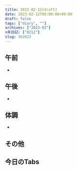 ```yaml
---
title: 2023-02-12[draft]
date: 2023-02-12T00:00:00+09:00
draft: false
tags: ["diary", ""]
archives: ["2023-02"]
n年日記: ["0212"]
slug: 362623
---
```

## 午前
- 
## 午後
- 
## 体調
- 
## その他
## 今日のTabs